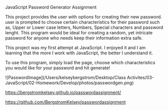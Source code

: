 JavaScript Password Generator Assignment 

This project provides the user with options for creating their new password. 
user is prompted to choose certain characteristics for their password such as,
Upper or Lower case letters, Numbers, Special characters and password lenght.
This program would be ideal for creating a random, yet intricate password for anyone
who needs keep their information extra safe. 

This project was my first attempt at JavaScript. I enjoyed it and I am learning
that the more I work with JavaScript, the better I understand it. 

To use this program, simply load the page, choose which characteristics you
would like for your password and hit generate!

![PasswordImage](/Users/kelseybergstrom/Desktop/Class Activites/03-JavaScript/02-Homework/Develop/photos/passwordgen.png)

https://bergstromkelsey.github.io/passwordassignment/

https://github.com/BergstromKelsey/passwordassignment